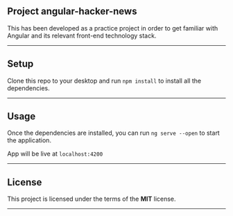 ## Project angular-hacker-news
This has been developed as a practice project in order to get familiar with Angular and its relevant front-end technology stack.

---

## Setup

Clone this repo to your desktop and run `npm install` to install all the dependencies.

---

## Usage

Once the dependencies are installed, you can run `ng serve --open` to start the application.

App will be live at `localhost:4200`

---

## License

This project is licensed under the terms of the **MIT** license.

---
